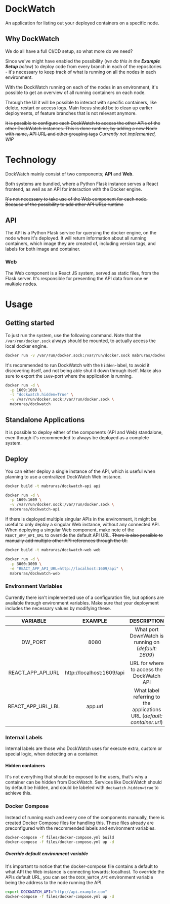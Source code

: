 # DockWatch
An application for listing out your deployed containers on a specific node.

## Why DockWatch
We do all have a full CI/CD setup, so what more do we need?

Since we've might have enabled the possibility
(_we do this in the **Example Setup** below_) to deploy code from
every branch in each of the repositories - it's necessary to keep
track of what is running on all the nodes in each environment.

With the DockWatch running on each of the nodes in an environment, it's
possible to get an overview of all running containers on each node.

Through the UI it will be possible to interact with specific containers,
like delete, restart or access logs. Main focus should be to clean
up earlier deployments, of feature branches that is not relevant anymore.

~~It is possible to configure each DockWatch to access
the other APIs of the other DockWatch instances.
This is done runtime, by adding a new Node with name,
API URL and other grouping tags~~
_Currently not implemented, WIP_


# Technology
DockWatch mainly consist of two components; **API** and **Web**.

Both systems are bundled, where a Python Flask instance serves a React
frontend, as well as an API for interaction with the Docker engine.

~~̃It's not necessary to take use of the Web component for each node.
Because of the possibility to add other API URLs runtime~~

## API
The API is a Python Flask service for querying the docker engine,
on the node where it's deployed. It will return information about
all running containers, which image they are created of,
including version tags, and labels for both image and container.

### Web
The Web component is a React JS system, served as static files,
from the Flask server. It's responsible for presenting the API data
from one ~~or multiple~~ node~~s~~.


# Usage

## Getting started
To just run the system, use the following command. Note that the `/var/run/docker.sock`
always should be mounted, to actually access the local docker engine.
```bash
docker run -v /var/run/docker.sock:/var/run/docker.sock mabruras/dockwatch
```

It's recommended to run DockWatch with the `hidden`-label,
to avoid it discovering itself, and not being able shut it down through itself.
Make also sure to export the `1609`-port where the application is running.
```bash
docker run -d \
  -p 1609:1609 \
  -l "dockwatch.hidden=True" \
  -v /var/run/docker.sock:/var/run/docker.sock \
  mabruras/dockwatch
```


## Standalone Applications
It is possible to deploy either of the components (API and Web) standalone,
even though it's recommended to always be deployed as a complete system.


## Deploy
You can either deploy a single instance of the API, which is
useful when planning to use a centralized DockWatch Web instance.
```bash
docker build -t mabruras/dockwatch-api api

docker run -d \
  -p 1609:1609 \
  -v /var/run/docker.sock:/var/run/docker.sock \
  mabruras/dockwatch-api
```

If there is deployed multiple singular APIs in the environment,
it might be useful to only deploy a singular Web instance, without any connected API.
When deploying a singular Web component,
make note of the `REACT_APP_API_URL` to override the default API URL.
~~There is also possible to manually add multiple other API references through the UI.~~
```bash
docker build -t mabruras/dockwatch-web web

docker run -d \
  -p 3000:3000 \
  -e "REACT_APP_API_URL=http://localhost:1609/api" \
  mabruras/dockwatch-web
```

### Environment Variables
Currently there isn't implemented use of a configuration file,
but options are available through environment variables.
Make sure that your deployment includes the necessary values by modifying these.

| VARIABLE | EXAMPLE | DESCRIPTION |
| :------: | :-----: | :---------: |
| DW_PORT | 8080 | What port DownWatch is running on (_default: 1609_) |
| REACT_APP_API_URL | http://localhost:1609/api | URL for where to access the DockWatch API |
| REACT_APP_URL_LBL | app.url | What label referring to the applications URL (_default: container.url_) |


### Internal Labels
Internal labels are those who DockWatch uses for execute extra,
custom or special logic, when detecting on a container.

#### Hidden containers
It's not everything that should be exposed to the users,
that's why a container can be hidden from DockWatch.
Services like DockWatch should by default be hidden,
and could be labeled with `dockwatch.hidden=true` to achieve this.


### Docker Compose
Instead of running each and every one of the components manually,
there is created Docker Compose files for handling this.
These files already are preconfigured with the recommended
labels and environment variables.

```bash
docker-compose -f files/docker-compose.yml build
docker-compose -f files/docker-compose.yml up -d
```

##### Override default environment variable
It's important to notice that the docker-compose file contains a
default to what API the Web instance is connecting towards; localhost.
To override the APIs default URL, you can set the `DOCK_WATCH_API`
environment variable being the address to the node running the API.

```bash
export DOCKWATCH_API="http://api.example.com"
docker-compose -f files/docker-compose.yml up -d
```
